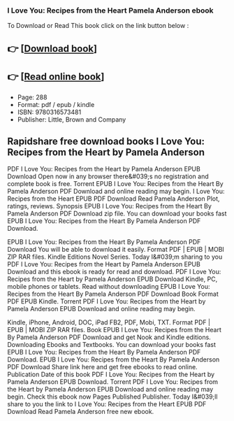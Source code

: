 ### I Love You: Recipes from the Heart Pamela Anderson ebook

To Download or Read This book click on the link button below :

## 👉  [**[Download book](http://ebooksharez.info/download.php?group=book&from=github.com&id=718393&lnk=1061 "Download book")**]

## 👉  [**[Read online book](http://ebooksharez.info/download.php?group=book&from=github.com&id=718393&lnk=1061 "Read online book")**]


* Page: 288
* Format: pdf / epub / kindle
* ISBN: 9780316573481
* Publisher: Little, Brown and Company



## Rapidshare free download books I Love You: Recipes from the Heart by Pamela Anderson


PDF I Love You: Recipes from the Heart by Pamela Anderson EPUB Download Open now in any browser there&amp;#039;s no registration and complete book is free. Torrent EPUB I Love You: Recipes from the Heart By Pamela Anderson PDF Download and online reading may begin. I Love You: Recipes from the Heart EPUB PDF Download Read Pamela Anderson Plot, ratings, reviews. Synopsis EPUB I Love You: Recipes from the Heart By Pamela Anderson PDF Download zip file. You can download your books fast EPUB I Love You: Recipes from the Heart By Pamela Anderson PDF Download.

EPUB I Love You: Recipes from the Heart By Pamela Anderson PDF Download You will be able to download it easily. Format PDF | EPUB | MOBI ZIP RAR files. Kindle Editions Novel Series. Today I&amp;#039;m sharing to you PDF I Love You: Recipes from the Heart by Pamela Anderson EPUB Download and this ebook is ready for read and download. PDF I Love You: Recipes from the Heart by Pamela Anderson EPUB Download Kindle, PC, mobile phones or tablets. Read without downloading EPUB I Love You: Recipes from the Heart By Pamela Anderson PDF Download Book Format PDF EPUB Kindle. Torrent PDF I Love You: Recipes from the Heart by Pamela Anderson EPUB Download and online reading may begin.

Kindle, iPhone, Android, DOC, iPad FB2, PDF, Mobi, TXT. Format PDF | EPUB | MOBI ZIP RAR files. Book EPUB I Love You: Recipes from the Heart By Pamela Anderson PDF Download and get Nook and Kindle editions. Downloading Ebooks and Textbooks. You can download your books fast EPUB I Love You: Recipes from the Heart By Pamela Anderson PDF Download. EPUB I Love You: Recipes from the Heart By Pamela Anderson PDF Download Share link here and get free ebooks to read online. Publication Date of this book PDF I Love You: Recipes from the Heart by Pamela Anderson EPUB Download. Torrent PDF I Love You: Recipes from the Heart by Pamela Anderson EPUB Download and online reading may begin. Check this ebook now Pages Published Publisher. Today I&amp;#039;ll share to you the link to I Love You: Recipes from the Heart EPUB PDF Download Read Pamela Anderson free new ebook.





